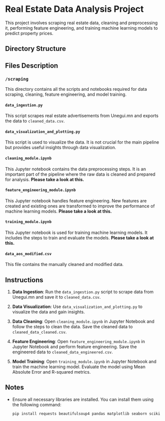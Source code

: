 # Real Estate Data Analysis Project

This project involves scraping real estate data, cleaning and preprocessing it, performing feature engineering, and training machine learning models to predict property prices.

## Directory Structure


## Files Description

### `/scraping`

This directory contains all the scripts and notebooks required for data scraping, cleaning, feature engineering, and model training.

#### `data_ingestion.py`

This script scrapes real estate advertisements from Unegui.mn and exports the data to `cleaned_data.csv`.

#### `data_visualization_and_plotting.py`

This script is used to visualize the data. It is not crucial for the main pipeline but provides useful insights through data visualization.

#### `cleaning_module.ipynb`

This Jupyter notebook contains the data preprocessing steps. It is an important part of the pipeline where the raw data is cleaned and prepared for analysis. **Please take a look at this.**

#### `feature_engineering_module.ipynb`

This Jupyter notebook handles feature engineering. New features are created and existing ones are transformed to improve the performance of machine learning models. **Please take a look at this.**

#### `training_module.ipynb`

This Jupyter notebook is used for training machine learning models. It includes the steps to train and evaluate the models. **Please take a look at this.**

#### `data_aos_modified.csv`

This file contains the manually cleaned and modified data.

## Instructions

1. **Data Ingestion**: Run the `data_ingestion.py` script to scrape data from Unegui.mn and save it to `cleaned_data.csv`.

2. **Data Visualization**: Use `data_visualization_and_plotting.py` to visualize the data and gain insights.

3. **Data Cleaning**: Open `cleaning_module.ipynb` in Jupyter Notebook and follow the steps to clean the data. Save the cleaned data to `cleaned_data_cleaned.csv`.

4. **Feature Engineering**: Open `feature_engineering_module.ipynb` in Jupyter Notebook and perform feature engineering. Save the engineered data to `cleaned_data_engineered.csv`.

5. **Model Training**: Open `training_module.ipynb` in Jupyter Notebook and train the machine learning model. Evaluate the model using Mean Absolute Error and R-squared metrics.

## Notes

- Ensure all necessary libraries are installed. You can install them using the following command:
  ```bash
  pip install requests beautifulsoup4 pandas matplotlib seaborn scikit-learn
